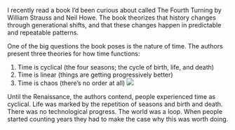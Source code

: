 I recently read a book I’d been curious about called The Fourth Turning by William Strauss and Neil Howe. The book theorizes that history changes through generational shifts, and that these changes happen in predictable and repeatable patterns.

One of the big questions the book poses is the nature of time. The authors present three theories for how time functions:
1. Time is cyclical (the four seasons; the cycle of birth, life, and death)
2. Time is linear (things are getting progressively better)
3. Time is chaos (there’s no order at all)
![](./_image/2020-07-11-15-49-59.jpg)


Until the Renaissance, the authors contend, people experienced time as cyclical. Life was marked by the repetition of seasons and birth and death. There was no technological progress. The world was a loop. When people started counting years they had to make the case why this was worth doing.
